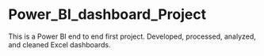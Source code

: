 # Power_BI_dashboard_Project
This is a Power BI end to end first project.
Developed, processed, analyzed, and cleaned Excel dashboards.

